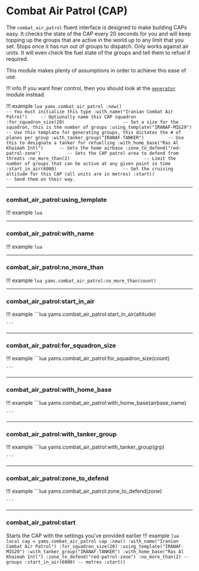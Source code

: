 # Combat Air Patrol (CAP)

The `combat_air_patrol` fluent interface is designed to make building CAPs easy. It checks the state of the CAP every 20
seconds for you and will keep topping up the groups that are active in the world up to any limit that you set. Stops once
it has run out of groups to dispatch. Only works against air units. It will even check the fuel state of the groups and
tell them to refuel if required.

This module makes plenty of assumptions in order to achieve this ease of use.

!!! info
    If you want finer control, then you should look at the [`generator`](../generator) module instead.

!!! example
    ```lua
    yams.combat_air_patrol
        :new()                                      -- You must initialize this type
        :with_name("Iranian Combat Air Patrol")     -- Optionally name this CAP squadron
        :for_squadron_size(20)                      -- Set a size for the squadron, this is the number of groups
        :using_template("IRANAF-MIG29")             -- Use this template for generating groups, this dictates the # of planes per group
        :with_tanker_group("IRANAF-TANKER")         -- Use this to designate a tanker for refuelling
        :with_home_base("Ras Al Khaimah Intl")      -- Sets the home airbase
        :zone_to_defend("red-patrol-zone")          -- Sets the CAP patrol area to defend from threats
        :no_more_than(2)                            -- Limit the number of groups that can be active at any given point in time
        :start_in_air(6000)                         -- Set the cruising altitude for this CAP (all units are in metres)
        :start()                                    -- Send them on their way.
    ```

***

### combat_air_patrol:using_template

!!! example
    ```lua
    ```

***

### combat_air_patrol:with_name

!!! example
    ```lua
    ```

***

### combat_air_patrol:no_more_than

!!! example
    ```lua
    yams.combat_air_patrol:no_more_than(count)
    ```

***

### combat_air_patrol:start_in_air

!!! example
    ```lua
    yams.combat_air_patrol:start_in_air(altitude)

    ```

***

### combat_air_patrol:for_squadron_size

!!! example
    ```lua
    yams.combat_air_patrol:for_squadron_size(count)

    ```

***

### combat_air_patrol:with_home_base

!!! example
    ```lua
    yams.combat_air_patrol:with_home_base(airbase_name)

    ```

***

### combat_air_patrol:with_tanker_group

!!! example
    ```lua
    yams.combat_air_patrol:with_tanker_group(grp)

    ```

***

### combat_air_patrol:zone_to_defend

!!! example
    ```lua
    yams.combat_air_patrol:zone_to_defend(zone)

    ```

***

### combat_air_patrol:start

Starts the CAP with the settings you've provided earlier
!!! example
    ```lua
    local cap = yams.combat_air_patrol
    cap
        :new()
        :with_name("Iranian Combat Air Patrol")
        :for_squadron_size(20)
        :using_template("IRANAF-MIG29")
        :with_tanker_group("IRANAF-TANKER")
        :with_home_base("Ras Al Khaimah Intl")
        :zone_to_defend("red-patrol-zone")
        :no_more_than(2) -- groups
        :start_in_air(6000) -- metres
        :start()
    ```
